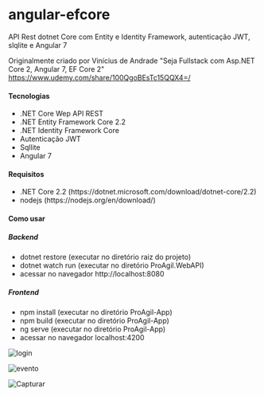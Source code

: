 # angular-efcore
API Rest dotnet Core com Entity e Identity Framework, autenticação JWT, slqlite e Angular 7

Originalmente criado por Vinícius de Andrade "Seja Fullstack com Asp.NET Core 2, Angular 7, EF Core 2" https://www.udemy.com/share/100QgoBEsTc15QQX4=/

<h4>Tecnologias</h4>
<ul>
  <li>.NET Core Wep API REST</li>
  <li>.NET Entity Framework Core 2.2</li>
  <li>.NET Identity Framework Core </li>
  <li>Autenticação JWT</li>
  <li>Sqllite</li>
  <li>Angular 7</li>
 </ul>

 <h4>Requisitos</h4>
 <ul>
  <li>.NET Core 2.2 (https://dotnet.microsoft.com/download/dotnet-core/2.2)</li>
  <li>nodejs (https://nodejs.org/en/download/) </li> 
 </ul>

 <h4>Como usar</h4>
 <h5>Backend</h5>
 <ul>
  <li>dotnet restore (executar no diretório raiz do projeto)</li>
  <li>dotnet watch run (executar no diretório ProAgil.WebAPI) </li> 
  <li>acessar no navegador http://localhost:8080 </li> 
 </ul>
 <h5>Frontend</h5>
 <ul>
  <li>npm install (executar no diretório ProAgil-App)</li>
  <li>npm build (executar no diretório ProAgil-App)</li> 
  <li>ng serve (executar no diretório ProAgil-App)</li> 
  <li>acessar no navegador localhost:4200 </li> 
 </ul>
 
![login](https://user-images.githubusercontent.com/22710963/56103172-df766980-5f07-11e9-9fdc-075c92c5176a.PNG)

![evento](https://user-images.githubusercontent.com/22710963/56103208-046adc80-5f08-11e9-91d3-8fa9c4b73bcb.PNG)

![Capturar](https://user-images.githubusercontent.com/22710963/56103192-f5842a00-5f07-11e9-854f-761052a56523.PNG)
